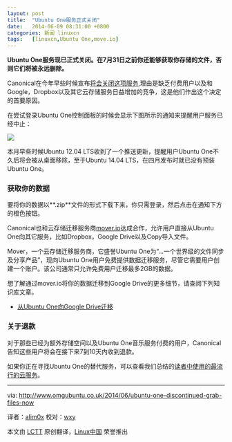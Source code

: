 ```yaml
---
layout: post
title:	"Ubuntu One服务正式关闭"
date:	2014-06-09 08:31:00 +0800 
categories:	新闻 linuxcn 
tags:	[linuxcn,Ubuntu One,move.io]
---
```



**Ubuntu One服务现已正式关闭。在7月31日之前你还能够获取你存储的文件，否则它们将被永远删除。**


Canonical在今年早些时候宣布[将会关闭这项服务](http://www.omgubuntu.co.uk/2014/04/canonical-axe-ubuntu-one-file-music-services-grab-data-now),理由是缺乏付费用户以及和Google，Dropbox以及其它云存储服务日益增加的竞争，这是他们作出这个决定的首要原因。


在尝试登录Ubuntu One控制面板的时候会显示下图所示的通知来提醒用户服务已经中止：


![](/Asserts/Images//attachment/album/201406/09/083130imdf6ki3zsmw0z3z.png)


本月早些时候Ubuntu 12.04 LTS收到了一个推送更新，提醒用户Ubuntu One不久后将会被从桌面移除，至于Ubuntu 14.04 LTS，在四月发布时就已没有预装Ubuntu One。


### 获取你的数据


要将你的数据以**.zip**文件的形式下载下来，你只需登录，然后点击在通知下方的橙色按钮。


Canonical也和云存储迁移服务商[mover.io](http://mover.io/)达成合作，允许用户直接从Ubuntu One向其它服务，比如Dropbox，Google Drive以及Copy导入文件。


Mover，一个云存储迁移服务商，它盛誉Ubuntu One为“...一个世界级的文件同步及分享产品”，现向Ubuntu One用户免费提供数据迁移服务，尽管它需要用户创建一个账户。该公司通常只允许免费用户迁移最多2GB的数据。


想了解通过mover.io将你的数据迁移到Google Drive的更多细节，请查阅下列知识库文章。


* [从Ubuntu One向Google Drive迁移](http://support.mover.io/knowledgebase/articles/346927-how-to-transfer-from-ubuntu-one-to-google-drive)


### 关于退款


对于那些已经为额外存储空间以及Ubuntu One音乐服务付费的用户，Canonical告知这些用户将会在接下来7到10天内收到退款。


如果你正在寻找Ubuntu One的替代服务，可以查看我们总结的[读者中使用的最流行的云服务](http://www.omgubuntu.co.uk/2014/04/three-alternatives-ubuntu-one)。




---


via: <http://www.omgubuntu.co.uk/2014/06/ubuntu-one-discontinued-grab-files-now>


译者：[alim0x](https://github.com/alim0x) 校对：[wxy](https://github.com/wxy)


本文由 [LCTT](https://github.com/LCTT/TranslateProject) 原创翻译，[Linux中国](http://linux.cn/) 荣誉推出
